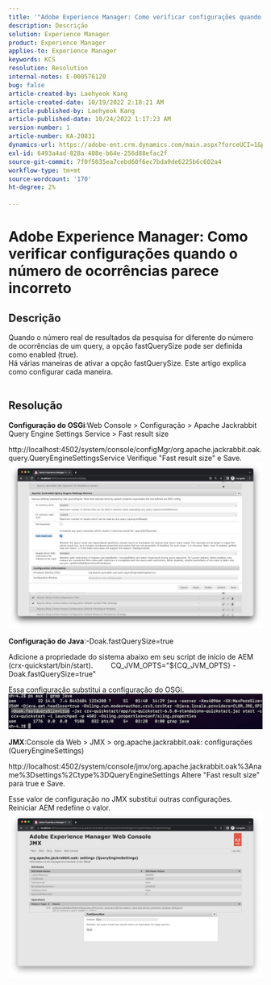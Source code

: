 ```yaml
---
title: '"Adobe Experience Manager: Como verificar configurações quando o número de ocorrências parece incorreto'''
description: Descrição
solution: Experience Manager
product: Experience Manager
applies-to: Experience Manager
keywords: KCS
resolution: Resolution
internal-notes: E-000576120
bug: false
article-created-by: Laehyeok Kang
article-created-date: 10/19/2022 2:18:21 AM
article-published-by: Laehyeok Kang
article-published-date: 10/24/2022 1:17:23 AM
version-number: 1
article-number: KA-20831
dynamics-url: https://adobe-ent.crm.dynamics.com/main.aspx?forceUCI=1&pagetype=entityrecord&etn=knowledgearticle&id=9b90084b-544f-ed11-bba2-0022480867bd
exl-id: 6493a4ad-828a-408e-b64e-256d88efac2f
source-git-commit: 7f0f5035ea7cebd60f6ec7bda9de6225b6c602a4
workflow-type: tm+mt
source-wordcount: '170'
ht-degree: 2%

---
```


# Adobe Experience Manager: Como verificar configurações quando o número de ocorrências parece incorreto

## Descrição

Quando o número real de resultados da pesquisa for diferente do número de ocorrências de um query, a opção fastQuerySize pode ser definida como enabled (true).
<br>Há várias maneiras de ativar a opção fastQuerySize. Este artigo explica como configurar cada maneira.
<br> 

## Resolução


<b>Configuração do OSGi</b>:Web Console > Configuração > Apache Jackrabbit Query Engine Settings Service > Fast result size

http://localhost:4502/system/console/configMgr/org.apache.jackrabbit.oak.query.QueryEngineSettingsService Verifique &quot;Fast result size&quot; e Save.
   ![](assets/cef3b476-b74f-ed11-bba2-0022480867bd.png)

<b>Configuração do Java</b>:-Doak.fastQuerySize=true

Adicione a propriedade do sistema abaixo em seu script de início de AEM (crx-quickstart/bin/start).
        CQ_JVM_OPTS=&quot;${CQ_JVM_OPTS} -Doak.fastQuerySize=true&quot;

Essa configuração substitui a configuração do OSGi.
    ![](assets/4afe8a85-b74f-ed11-bba2-0022480867bd.png)

<b>JMX</b>:Console da Web > JMX > org.apache.jackrabbit.oak: configurações (QueryEngineSettings)

http://localhost:4502/system/console/jmx/org.apache.jackrabbit.oak%3Aname%3Dsettings%2Ctype%3DQueryEngineSettings Altere &quot;Fast result size&quot; para true e Save.

Esse valor de configuração no JMX substitui outras configurações. Reiniciar AEM redefine o valor.
![](assets/8592cd98-b74f-ed11-bba2-0022480867bd.png)
